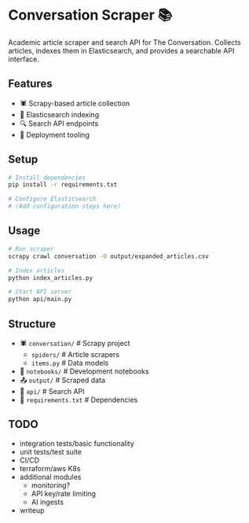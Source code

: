 # Conversation Scraper 📚

Academic article scraper and search API for The Conversation. Collects articles, indexes them in Elasticsearch, and provides a searchable API interface.

## Features
- 🕷️ Scrapy-based article collection
- 📑 Elasticsearch indexing
- 🔍 Search API endpoints
- 🚀 Deployment tooling

## Setup
```bash
# Install dependencies
pip install -r requirements.txt

# Configure Elasticsearch
# (Add configuration steps here)
```

## Usage
```bash
# Run scraper
scrapy crawl conversation -O output/expanded_articles.csv

# Index articles
python index_articles.py

# Start API server
python api/main.py
```

## Structure
- 🕷️ `conversation/` # Scrapy project
  - `spiders/` # Article scrapers
  - `items.py` # Data models
- 📓 `notebooks/` # Development notebooks
- 📤 `output/` # Scraped data
- 🔧 `api/` # Search API
- 📝 `requirements.txt` # Dependencies

## TODO
- integration tests/basic functionality
- unit tests/test suite
- CI/CD
- terraform/aws K8s
- additional modules
  - monitoring?
  - API key/rate limiting
  - AI ingests
- writeup
